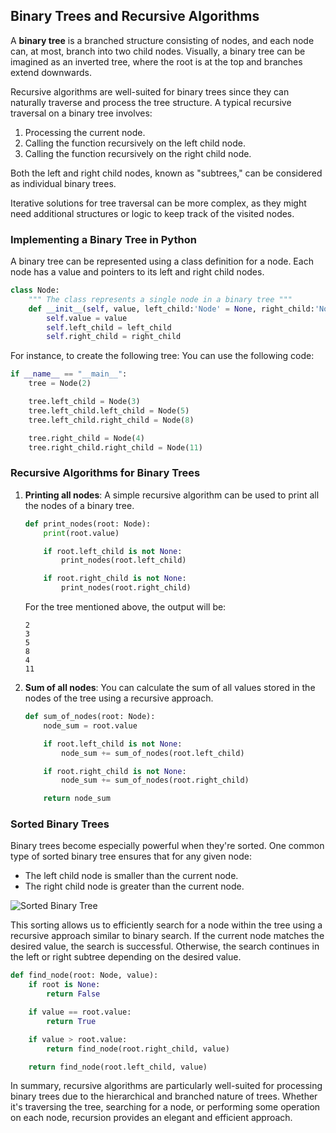 ## Binary Trees and Recursive Algorithms

A **binary tree** is a branched structure consisting of nodes, and each node can, at most, branch into two child nodes. Visually, a binary tree can be imagined as an inverted tree, where the root is at the top and branches extend downwards.

Recursive algorithms are well-suited for binary trees since they can naturally traverse and process the tree structure. A typical recursive traversal on a binary tree involves:

1. Processing the current node.
2. Calling the function recursively on the left child node.
3. Calling the function recursively on the right child node.

Both the left and right child nodes, known as "subtrees," can be considered as individual binary trees. 

Iterative solutions for tree traversal can be more complex, as they might need additional structures or logic to keep track of the visited nodes.

### Implementing a Binary Tree in Python

A binary tree can be represented using a class definition for a node. Each node has a value and pointers to its left and right child nodes.

```python
class Node:
    """ The class represents a single node in a binary tree """
    def __init__(self, value, left_child:'Node' = None, right_child:'Node' = None):
        self.value = value
        self.left_child = left_child
        self.right_child = right_child
```

For instance, to create the following tree:
You can use the following code:

```python
if __name__ == "__main__":
    tree = Node(2)

    tree.left_child = Node(3)
    tree.left_child.left_child = Node(5)
    tree.left_child.right_child = Node(8)

    tree.right_child = Node(4)
    tree.right_child.right_child = Node(11)
```

### Recursive Algorithms for Binary Trees

1. **Printing all nodes**:
   A simple recursive algorithm can be used to print all the nodes of a binary tree.

   ```python
   def print_nodes(root: Node):
       print(root.value)

       if root.left_child is not None:
           print_nodes(root.left_child)

       if root.right_child is not None:
           print_nodes(root.right_child)
   ```

   For the tree mentioned above, the output will be:
   ```
   2
   3
   5
   8
   4
   11
   ```

2. **Sum of all nodes**:
   You can calculate the sum of all values stored in the nodes of the tree using a recursive approach.

   ```python
   def sum_of_nodes(root: Node):
       node_sum = root.value

       if root.left_child is not None:
           node_sum += sum_of_nodes(root.left_child)

       if root.right_child is not None:
           node_sum += sum_of_nodes(root.right_child)

       return node_sum
   ```

### Sorted Binary Trees

Binary trees become especially powerful when they're sorted. One common type of sorted binary tree ensures that for any given node:
- The left child node is smaller than the current node.
- The right child node is greater than the current node.

![Sorted Binary Tree](11_4_1.png)

This sorting allows us to efficiently search for a node within the tree using a recursive approach similar to binary search. If the current node matches the desired value, the search is successful. Otherwise, the search continues in the left or right subtree depending on the desired value.

```python
def find_node(root: Node, value):
    if root is None:
        return False

    if value == root.value:
        return True

    if value > root.value:
        return find_node(root.right_child, value)

    return find_node(root.left_child, value)
```

In summary, recursive algorithms are particularly well-suited for processing binary trees due to the hierarchical and branched nature of trees. Whether it's traversing the tree, searching for a node, or performing some operation on each node, recursion provides an elegant and efficient approach.